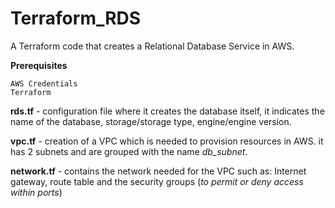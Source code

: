 # Terraform_RDS
A Terraform code that creates a Relational Database Service in AWS. 

**Prerequisites**

    AWS Credentials
    Terraform
**rds.tf** - configuration file where it creates the database itself, it indicates the name of the database, storage/storage type, engine/engine version.

**vpc.tf** - creation of a VPC which is needed to provision resources in AWS. it has 2 subnets and are grouped with the name *db_subnet*.

**network.tf** - contains the network needed for the VPC such as: Internet gateway, route table and the security groups (*to permit or deny access within ports*)
